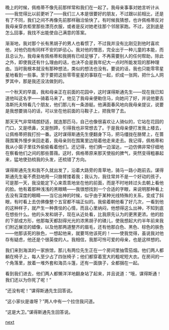 
晚上的时候，佩格蒂不像先前那样常和我们在一起了。我母亲事事对她言听计从——我觉得比以前更听了——我们三人本是很要好的朋友，不过跟以前相比，还是有了不同，我们之间不再像先前那样融洽愉快了。有时候我猜想，也许佩格蒂反对我母亲穿衣柜里那些漂亮衣服，或者是反对她老往那个邻居家跑。不过，这到底是怎么回事，我找不出能使自己满意的答案。

渐渐地，我对那个长有黑胡子的男人也看惯了，不过我并没有比刚见到他时喜欢他，对他仍抱有同样不安的妒忌心。我对他的憎恶，完全出于一种儿童的本能，而且总认为，我母亲有佩格蒂和我拥有已经足够了，不再需要别人的任何帮助，除此之外，即使我还有什么理由的话，也决不会是我年纪大一点时所能发现的那种理由。当时我根本就没有那种想法，类似的想法也没有。要说的话，我也只能零零星星地看到一些事。至于要把这些零零星星的事联在一起，织成一张网，把什么人网罗其中，那是我还没法做到的。

一个秋天的早晨，我和母亲正在前面的花园中，这时谋得斯通先生——现在我已知道他叫这名字——骑着马来了。他见了我母亲便勒住马，向她问了好，并说他要去洛斯托夫特看几个朋友，他们那儿有一条游艇。他满面春风地向我母亲提议，说要是我想要骑马的话，可以坐在他前面的马鞍子上，把我带了去。

那天天气非常晴朗舒适，就连那匹马，自己也像很喜欢让人骑似的，它站在花园的门口，又是喷鼻，又是刨蹄，引得我也非常想去了。于是我母亲便打发我上楼去，让佩格蒂把我打扮一番。这时谋得斯通先生便翻身下马，把马缰拢在胳臂上，在蔷薇围篱外慢步来回走着，我母亲则在围篱里边陪着他走来走去。我记得，佩格蒂和我从小窗子里往外偷偷看着他们。还记得，他们俩一边溜达，一边仿佛非常仔细地在察看他们之间的那些蔷薇。这时，佩格蒂原来那天使般的脾气，突然变得粗暴起来，猛地使劲梳我的头发，还梳错了方向。

谋得斯通先生和我不久就出发了，沿着大路旁的青草地，骑马一路小跑前去。谋得斯通先生毫不费劲地用一只胳臂搂着我；我认为，我往常并不是一个好动的孩子，可是那一天，我没能定下心来乖乖地坐在他的前面，而是不时地转过头去朝上看他的脸。他有着那种浅浅的黑眼睛——我很想找到一个合适的字眼，来说明那种看上去没有深度的眼睛——当它出神的时候，似乎由于某种光线特殊的关系，变成了斜眼，有时看上去仿佛像整个五官都不端正似的。我偷着朝他看了好几次，一看到他的这种样子，就产生一种畏怯的心情，而且心里纳闷，他想得这么出神，不知到底在想些什么。他的头发和胡子，现在从近处看，比我原先认为的更黑更浓。他的脸的下部成方形，他那每天都刮得光光的浓黑胡子的碴儿，使我想起大约半年前来我们附近展览的蜡像，以及他那两道整齐的眉毛，还有他那白色、黑色、棕色的肤色——他那该死的肤色，一想起他来，就要骂他该死的！——使我觉得，虽说我对他存有疑虑，他还是个很英俊的人。我相信，我那可怜可爱的母亲，也是这样想的。

我们来到海滨的一家旅馆，那儿有两位先生正在一个房间里抽雪茄烟。他们两人都躺在椅子上，每人至少占了四张椅子；他们都穿着宽大的粗呢短大衣。在房间的一个角落里，放着一堆外套和海员斗篷，还有一面旗子，全都捆在一起。

看到我们进去，他们两人都懒洋洋地翻身站了起来，并且说道：“哦，谋得斯通！我们还以为你死了呢！”

“还没有呢！”谋得斯通先生回答说。

“这小家伙是谁呀？”两人中有一个拉住我问道。

“这是大卫。”谋得斯通先生回答说。

[next](page31.md)